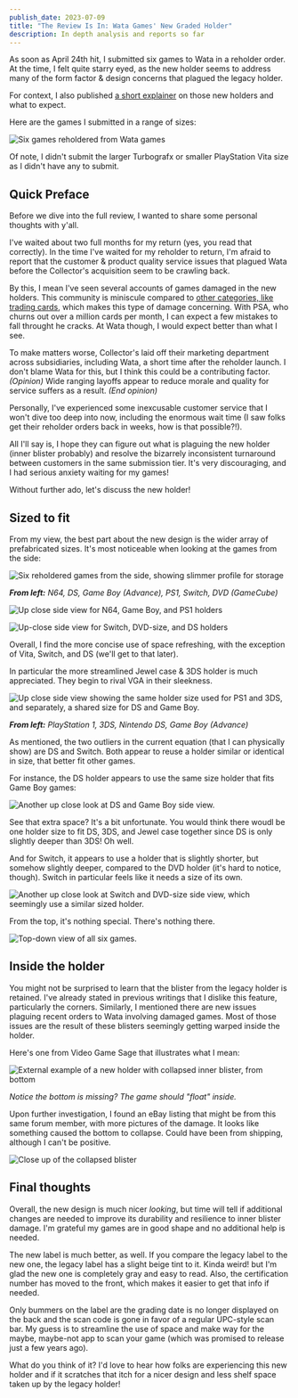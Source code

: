 ```yaml
---
publish_date: 2023-07-09
title: "The Review Is In: Wata Games' New Graded Holder"
description: In depth analysis and reports so far
---
```

As soon as April 24th hit, I submitted six games to Wata in a reholder order. At the time, I felt quite starry eyed, as the new holder seems to address many of the form factor & design concerns that plagued the legacy holder.

For context, I also published [a short explainer](/essays/review-new-wata-games-holder-design) on those new holders and what to expect.

Here are the games I submitted in a range of sizes:

![Six games reholdered from Wata games](/uploads/img_3253.jpeg)

Of note, I didn't submit the larger Turbografx or smaller PlayStation Vita size as I didn't have any to submit.

## Quick Preface

Before we dive into the full review, I wanted to share some personal thoughts with y'all.

I've waited about two full months for my return (yes, you read that correctly). In the time I've waited for my reholder to return, I'm afraid to report that the customer & product quality service issues that plagued Wata before the Collector's acquisition seem to be crawling back.

By this, I mean I've seen several accounts of games damaged in the new holders. This community is miniscule compared to [other categories, like trading cards](https://www.afew.games/uploads/screenshot_20230501-232624_twitter.jpg), which makes this type of damage concerning. With PSA, who churns out over a million cards per month, I can expect a few mistakes to fall throught he cracks. At Wata though, I would expect better than what I see.

To make matters worse, Collector's laid off their marketing department across subsidiaries, including Wata, a short time after the reholder launch. I don't blame Wata for this, but I think this could be a contributing factor. *(Opinion)* Wide ranging layoffs appear to reduce morale and quality for service suffers as a result. *(End opinion)*

Personally, I've experienced some inexcusable customer service that I won't dive too deep into now, including the enormous wait time (I saw folks get their reholder orders back in weeks, how is that possible?!).

All I'll say is, I hope they can figure out what is plaguing the new holder (inner blister probably) and resolve the bizarrely inconsistent turnaround between customers in the same submission tier. It's very discouraging, and I had serious anxiety waiting for my games!

Without further ado, let's discuss the new holder!

## Sized to fit

From my view, the best part about the new design is the wider array of prefabricated sizes. It's most noticeable when looking at the games from the side:

![Six reholdered games from the side, showing slimmer profile for storage](/uploads/img_3254.jpeg)

***From left:** N64, DS, Game Boy (Advance), PS1, Switch, DVD (GameCube)* 

![Up close side view for N64, Game Boy, and PS1 holders](/uploads/img_3256.jpeg)

![Up-close side view for Switch, DVD-size, and DS holders](/uploads/img_3255.jpeg)

Overall, I find the more concise use of space refreshing, with the exception of Vita, Switch, and DS (we'll get to that later).

In particular the more streamlined Jewel case & 3DS holder is much appreciated. They begin to rival VGA in their sleekness.

![Up close side view showing the same holder size used for PS1 and 3DS, and separately, a shared size for DS and Game Boy.](/uploads/img_3262.jpeg)

***From left:** PlayStation 1, 3DS, Nintendo DS, Game Boy (Advance)*

As mentioned, the two outliers in the current equation (that I can physically show) are DS and Switch. Both appear to reuse a holder similar or identical in size, that better fit other games.

For instance, the DS holder appears to use the same size holder that fits Game Boy games: 

![Another up close look at DS and Game Boy side view.](/uploads/img_3259.jpeg)

See that extra space? It's a bit unfortunate. You would think there woudl be one holder size to fit DS, 3DS, and Jewel case together since DS is only slightly deeper than 3DS! Oh well.

And for Switch, it appears to use a holder that is slightly shorter, but somehow slightly deeper, compared to the DVD holder (it's hard to notice, though). Switch in particular feels like it needs a size of its own.

![Another up close look at Switch and DVD-size side view, which seemingly use a similar sized holder.](/uploads/img_3260.jpeg)

From the top, it's nothing special. There's nothing there.

![Top-down view of all six games.](/uploads/img_3258.jpeg)

## Inside the holder

You might not be surprised to learn that the blister from the legacy holder is retained. I've already stated in previous writings that I dislike this feature, particularly the corners. Similarly, I mentioned there are new issues plaguing recent orders to Wata involving damaged games. Most of those issues are the result of these blisters seemingly getting warped inside the holder.

Here's one from Video Game Sage that illustrates what I mean:

![External example of a new holder with collapsed inner blister, from bottom](/uploads/image.jpeg.bd90bd940877cd68f65e2db852c71436.jpeg)

*Notice the bottom is missing? The game should "float" inside.*

Upon further investigation, I found an eBay listing that might be from this same forum member, with more pictures of the damage. It looks like something caused the bottom to collapse. Could have been from shipping, although I can't be positive.

![Close up of the collapsed blister](/uploads/screenshot_20230707_233926_ebay.jpg)

## Final thoughts

Overall, the new design is much nicer *looking*, but time will tell if additional changes are needed to improve its durability and resilience to inner blister damage. I'm grateful my games are in good shape and no additional help is needed.

The new label is much better, as well. If you compare the legacy label to the new one, the legacy label has a slight beige tint to it. Kinda weird! but I'm glad the new one is completely gray and easy to read. Also, the certification number has moved to the front, which makes it easier to get that info if needed.

Only bummers on the label are the grading date is no longer displayed on the back and the scan code is gone in favor of a regular UPC-style scan bar. My guess is to streamline the use of space and make way for the maybe, maybe-not app to scan your game (which was promised to release just a few years ago).

What do you think of it? I'd love to hear how folks are experiencing this new holder and if it scratches that itch for a nicer design and less shelf space taken up by the legacy holder!